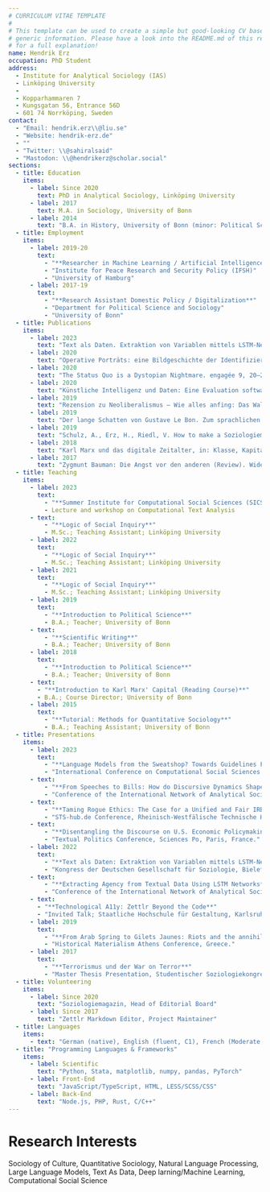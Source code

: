 ```yaml
---
# CURRICULUM VITAE TEMPLATE
#
# This template can be used to create a simple but good-looking CV based on very
# generic information. Please have a look into the README.md of this repository
# for a full explanation!
name: Hendrik Erz
occupation: PhD Student
address:
  - Institute for Analytical Sociology (IAS)
  - Linköping University
  - 
  - Kopparhammaren 7
  - Kungsgatan 56, Entrance 56D
  - 601 74 Norrköping, Sweden
contact:
  - "Email: hendrik.erz\\@liu.se"
  - "Website: hendrik-erz.de"
  - ""
  - "Twitter: \\@sahiralsaid"
  - "Mastodon: \\@hendrikerz@scholar.social"
sections:
  - title: Education
    items:
      - label: Since 2020
        text: PhD in Analytical Sociology, Linköping University
      - label: 2017
        text: M.A. in Sociology, University of Bonn
      - label: 2014
        text: "B.A. in History, University of Bonn (minor: Political Science)"
  - title: Employment
    items:
      - label: 2019-20
        text:
          - "**Researcher in Machine Learning / Artificial Intelligence**"
          - "Institute for Peace Research and Security Policy (IFSH)"
          - "University of Hamburg"
      - label: 2017-19
        text:
          - "**Research Assistant Domestic Policy / Digitalization**"
          - "Department for Political Science and Sociology"
          - "University of Bonn"
  - title: Publications
    items:
      - label: 2023
        text: "Text als Daten. Extraktion von Variablen mittels LSTM-Netzwerken (with Anastasia Menshikova), in: Paula-Irene Villa (ed.) 2023: _Polarisierte Welten. Verhandlungen des 41. Kongresses der Deutschen Gesellschaft für Soziologie 2022_. \\url{https://publikationen.soziologie.de/index.php/kongressband_2022/article/view/1693}"
      - label: 2020
        text: "Operative Porträts: eine Bildgeschichte der Identifizierbarkeit von Lavater bis Facebook. Von Roland Meyer. Soziologiemagazin 2020, 75–81. \\url{https://doi.org/10.3224/soz.v13i1.07}"
      - label: 2020
        text: "The Status Quo is a Dystopian Nightmare. engagée 9, 20–25."
      - label: 2020
        text: "Künstliche Intelligenz und Daten: Eine Evaluation softwarebasierter militärischer Informationsgewinnung (Research Report No. 4). IFSH, Hamburg. \\url{https://ifsh.de/file/publication/Research_Report/004/20200701_Research_Report_004.pdf} (accessed 07.01.21)"
      - label: 2019
        text: "Rezension zu Neoliberalismus — Wie alles anfing: Das Walter Lippmann Kolloquium, verfasst von Hendrik Erz (Review). Soziologieblog. \\url{https://soziologieblog.hypotheses.org/12990} (accessed 10.23.19)."
      - label: 2019
        text: "Der lange Schatten von Gustave Le Bon. Zum sprachlichen Einfluss der Crowd Science auf die Soziologie der Gewalt. Soziologiemagazin 2/2019, 71–88. \\url{https://doi.org/10.3224/soz.v12i2.06}"
      - label: 2019
        text: "Schulz, A., Erz, H., Riedl, V. How to make a Soziologiemagazin. Soziologiemagazin 1/2019. \\url{https://elibrary.utb.de/doi/pdf/10.3224/soz.v12i2.08} (accessed 07.01.21)"
      - label: 2018
        text: "Karl Marx und das digitale Zeitalter, in: Klasse, Kapital und Revolution. 200 Jahre Marx. Dietz, Bonn, pp. 145–156."
      - label: 2017
        text: "Zygmunt Bauman: Die Angst vor den anderen (Review). Widerspruch 70/2017, 164–168."
  - title: Teaching
    items:
      - label: 2023
        text:
          - "**Summer Institute for Computational Social Sciences (SICSS)**"
          - Lecture and workshop on Computational Text Analysis
      - text:
          - "**Logic of Social Inquiry**"
          - M.Sc.; Teaching Assistant; Linköping University
      - label: 2022
        text:
          - "**Logic of Social Inquiry**"
          - M.Sc.; Teaching Assistant; Linköping University
      - label: 2021
        text:
          - "**Logic of Social Inquiry**"
          - M.Sc.; Teaching Assistant; Linköping University
      - label: 2019
        text:
          - "**Introduction to Political Science**"
          - B.A.; Teacher; University of Bonn
      - text:
          - "**Scientific Writing**"
          - B.A.; Teacher; University of Bonn
      - label: 2018
        text:
          - "**Introduction to Political Science**"
          - B.A.; Teacher; University of Bonn
      - text:
        - "**Introduction to Karl Marx' Capital (Reading Course)**"
        - B.A.; Course Director; University of Bonn
      - label: 2015
        text:
          - "**Tutorial: Methods for Quantitative Sociology**"
          - B.A.; Teaching Assistant; University of Bonn
  - title: Presentations
    items:
      - label: 2023
        text:
          - "**Language Models from the Sweatshop? Towards Guidelines For CSS Researchers to Avoid Ethical and Legal Issues With Off-The-Shelf Software.**"
          - "International Conference on Computational Social Sciences (IC2S2), Copenhagen, Denmark"
      - text:
          - "**From Speeches to Bills: How do Discursive Dynamics Shape Policymaking in U.S. Congress?**"
          - "Conference of the International Network of Analytical Sociologists (INAS), Princeton, United States"
      - text:
          - "**Taming Rogue Ethics: The Case for a Unified and Fair IRB Procedure**"
          - "STS-hub.de Conference, Rheinisch-Westfälische Technische Hochschule (RWTH) Aachen, Germany"
      - text:
          - "**Disentangling the Discourse on U.S. Economic Policymaking**"
          - "Textual Politics Conference, Sciences Po, Paris, France."
      - label: 2022
        text:
          - "**Text als Daten: Extraktion von Variablen mittels LSTM-Netzwerken**"
          - "Kongress der Deutschen Gesellschaft für Soziologie, Bielefeld, Germany."
      - text:
          - "**Extracting Agency from Textual Data Using LSTM Networks**"
          - "Conference of the International Network of Analytical Sociologists, Florence, Italy."
      - text:
        - "**Technological A11y: Zettlr Beyond the Code**"
        - "Invited Talk; Staatliche Hochschule für Gestaltung, Karlsruhe, Germany"
      - label: 2019
        text:
          - "**From Arab Spring to Gilets Jaunes: Riots and the annihilation of legality**"
          - "Historical Materialism Athens Conference, Greece."
      - label: 2017
        text:
          - "**Terrorismus und der War on Terror**"
          - "Master Thesis Presentation, Studentischer Soziologiekongress, TU Chemnitz, Germany."
  - title: Volunteering
    items:
      - label: Since 2020
        text: "Soziologiemagazin, Head of Editorial Board"
      - label: Since 2017
        text: "Zettlr Markdown Editor, Project Maintainer"
  - title: Languages
    items:
      - text: "German (native), English (fluent, C1), French (Moderate, A2)"
  - title: "Programming Languages & Frameworks"
    items:
      - label: Scientific
        text: "Python, Stata, matplotlib, numpy, pandas, PyTorch"
      - label: Front-End
        text: "JavaScript/TypeScript, HTML, LESS/SCSS/CSS"
      - label: Back-End
        text: "Node.js, PHP, Rust, C/C++"
---
```


# Research Interests

Sociology of Culture, Quantitative Sociology, Natural Language Processing, Large Language Models, Text As Data, Deep larning/Machine Learning, Computational Social Science
